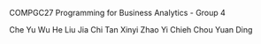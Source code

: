 COMPGC27 Programming for Business Analytics - Group 4

Che Yu Wu
He Liu
Jia Chi Tan
Xinyi Zhao
Yi Chieh Chou
Yuan Ding